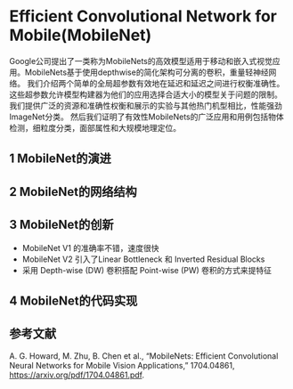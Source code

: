 # Efficient Convolutional Network for Mobile(MobileNet)

Google公司提出了一类称为MobileNets的高效模型适用于移动和嵌入式视觉应用。MobileNets基于使用depthwise的简化架构可分离的卷积，重量轻神经网络。 我们介绍两个简单的全局超参数有效地在延迟和延迟之间进行权衡准确性。 这些超参数允许模型构建器为他们的应用选择合适大小的模型关于问题的限制。 我们提供广泛的资源和准确性权衡和展示的实验与其他热门机型相比，性能强劲ImageNet分类。 然后我们证明了有效性MobileNets的广泛应用和用例包括物体检测，细粒度分类，面部属性和大规模地理定位。

## 1 MobileNet的演进

## 2 MobileNet的网络结构

## 3 MobileNet的创新

- MobileNet V1 的准确率不错，速度很快
- MobileNet V2 引入了Linear Bottleneck 和 Inverted Residual Blocks
- 采用 Depth-wise (DW) 卷积搭配 Point-wise (PW) 卷积的方式来提特征

## 4 MobileNet的代码实现

## 参考文献

A. G. Howard, M. Zhu, B. Chen et al., “MobileNets: Efficient Convolutional Neural Networks for Mobile Vision Applications,” 1704.04861, https://arxiv.org/pdf/1704.04861.pdf.